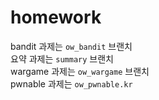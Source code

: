 # homework
bandit 과제는 `ow_bandit` 브랜치  
요약 과제는 `summary` 브랜치  
wargame 과제는 `ow_wargame` 브랜치  
pwnable 과제는 `ow_pwnable.kr` 
